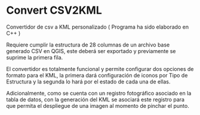 # Convert CSV2KML
Convertidor de csv a KML personalizado ( Programa ha sido elaborado en C++ )

Requiere cumplir la estructura de 28 columnas de un archivo base generado CSV en QGIS, este deberá ser exportado y previamente se suprime la primera fila.

El convertidor es totalmente funcional y permite configurar dos opciones de formato para el KML, la primera dará configuración de iconos por Tipo de Estructura y la segunda lo hará por el estado de cada una de ellas.

Adicionalmente, como se cuenta con un registro fotográfico asociado en la tabla de datos, con la generación del KML se asociará este registro para que permita el despliegue de una imagen al momento de pinchar el punto.
